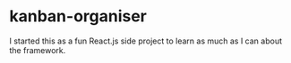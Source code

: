 # kanban-organiser
I started this as a fun React.js side project to learn as much as I can about the framework.

